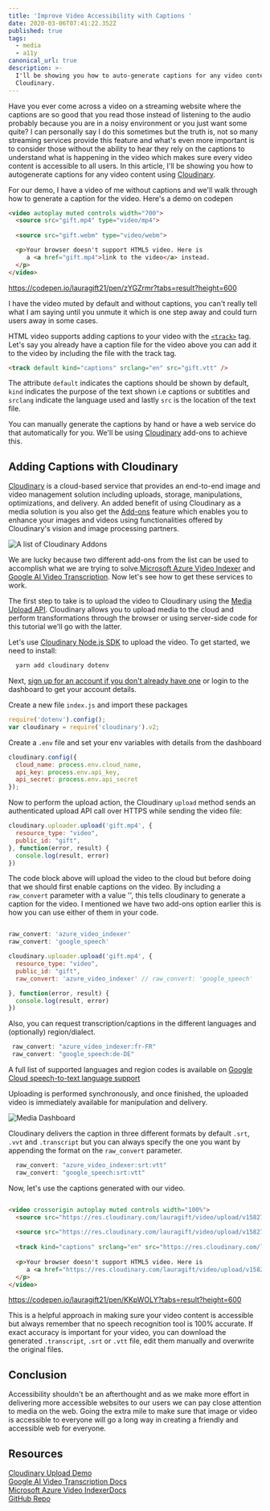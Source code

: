 ```yaml
---
title: 'Improve Video Accessibility with Captions '
date: 2020-03-06T07:41:22.352Z
published: true
tags:
  - media
  - a11y
canonical_url: true
description: >-
  I'll be showing you how to auto-generate captions for any video content using
  Cloudinary.
---
```

Have you ever come across a video on a streaming website where the captions are so good that you read those instead of listening to the audio probably because you are in a noisy environment or you just want some quite? I can personally say I do this sometimes but the truth is, not so many streaming services provide this feature and what's even more important is to consider those without the ability to hear they rely on the captions to understand what is happening in the video which makes sure every video content is accessible to all users. In this article, I'll be showing you how to autogenerate captions for any video content using [Cloudinary](https://cloudinary.com/).

For our demo, I have a video of me without captions and we'll walk through how to generate a caption for the video. Here's a demo on codepen


```html
<video autoplay muted controls width="700">
  <source src="gift.mp4" type="video/mp4">
  
  <source src="gift.webm" type="video/webm">

  <p>Your browser doesn't support HTML5 video. Here is
     a <a href="gift.mp4">link to the video</a> instead.
  </p>
</video>

```


https://codepen.io/lauragift21/pen/zYGZrmr?tabs=result?height=600



I have the video muted by default and without captions, you can't really tell what I am saying until you unmute it which is one step away and could turn users away in some cases. 

HTML video supports adding captions to your video with the [`<track>`](https://developer.mozilla.org/en-US/docs/Web/HTML/Element/track) tag. Let's say you already have a caption file for the video above you can add it to the video by including the file with the track tag.

```html
<track default kind="captions" srclang="en" src="gift.vtt" />
```

The attribute `default` indicates the captions should be shown by default, `kind` indicates the purpose of the text shown i.e captions or subtitles and `srclang` indicate the language used and lastly `src` is the location of the text file.

You can manually generate the captions by hand or have a web service do that automatically for you. We'll be using [Cloudinary](https://cloudinary.com/) add-ons to achieve this.

## Adding Captions with Cloudinary

[Cloudinary](https://cloudinary.com) is a cloud-based service that provides an end-to-end image and video management solution including uploads, storage, manipulations, optimizations, and delivery. An added benefit of using Cloudinary as a  media solution is you also get the [Add-ons](https://cloudinary.com/addons) feature which enables you to enhance your images and videos using functionalities offered by Cloudinary's vision and image processing partners.

![A list of Cloudinary Addons](https://dev-to-uploads.s3.amazonaws.com/i/yh6h6g9ctfug4nyyvvz1.png)


We are lucky because two different add-ons from the list can be used to accomplish what we are trying to solve.[Microsoft Azure Video Indexer](https://cloudinary.com/documentation/microsoft_azure_video_indexer_addon) and [Google AI Video Transcription](https://cloudinary.com/documentation/google_ai_video_transcription_addon). Now let's see how to get these services to work.

The first step to take is to upload the video to Cloudinary using the [Media Upload API](https://cloudinary.com/documentation/image_video_and_file_upload#image_and_video_upload_api). Cloudinary allows you to upload media to the cloud and perform transformations through the browser or using server-side code for this tutorial we'll go with the latter.

Let's use [Cloudinary Node.js SDK](https://cloudinary.com/documentation/node_integration) to upload the video. To get started, we need to install:

```bash
  yarn add cloudinary dotenv

```
Next, [sign up for an account if you don't already have one](https://cloudinary.com/signup) or login to the dashboard to get your account details.

Create a new file `index.js` and import these packages 

```js
require('dotenv').config();
var cloudinary = require('cloudinary').v2;

```

Create a `.env` file and set your env variables with details from the dashboard


```js
cloudinary.config({
  cloud_name: process.env.cloud_name,
  api_key: process.env.api_key,
  api_secret: process.env.api_secret
});
```

Now to perform the upload action, the Cloudinary `upload` method sends an authenticated upload API call over HTTPS while sending the video file:


```js
cloudinary.uploader.upload('gift.mp4', {
  resource_type: "video",
  public_id: "gift",
}, function(error, result) {
  console.log(result, error)
})

```

The code block above will upload the video to the cloud but before doing that we should first enable captions on the video. By including a `raw_convert` parameter with a value '', this tells cloudinary to generate a caption for the video. I mentioned we have two add-ons option earlier this is how you can use either of them in your code.

```js

raw_convert: 'azure_video_indexer'
raw_convert: 'google_speech'

```
```js
cloudinary.uploader.upload('gift.mp4', {
  resource_type: "video",
  public_id: "gift",
  raw_convert: 'azure_video_indexer' // raw_convert: 'google_speech'

}, function(error, result) {
  console.log(result, error)
})

```
Also, you can request transcription/captions in the different languages and (optionally) region/dialect. 

```js
 raw_convert: "azure_video_indexer:fr-FR"
 raw_convert: "google_speech:de-DE"

```
A full list of supported languages and region codes is available on [Google Cloud speech-to-text language support](https://cloud.google.com/speech-to-text/docs/languages)

Uploading is performed synchronously, and once finished, the uploaded video is immediately available for manipulation and delivery.

![Media Dashboard](https://dev-to-uploads.s3.amazonaws.com/i/5lo4ufsyru2a1u1j7zqe.png)

Cloudinary delivers the caption in three different formats by default `.srt`, `.vvt` and `.transcript` but you can always specify the one you want by appending the format on the `raw_convert` parameter.

```js
  raw_convert: "azure_video_indexer:srt:vtt"
  raw_convert: "google_speech:srt:vtt"

```
Now, let's use the captions generated with our video.


```html

<video crossorigin autoplay muted controls width="100%">
  <source src="https://res.cloudinary.com/lauragift/video/upload/v1582792249/gift.mp4" type="video/mp4">
  
  <source src="https://res.cloudinary.com/lauragift/video/upload/v1582792249/gift.webm" type="video/webm">
  
  <track kind="captions" srclang="en" src="https://res.cloudinary.com/lauragift/raw/upload/v1582792283/gift.mp4.en-US.azure.vtt" default>
  
  <p>Your browser doesn't support HTML5 video. Here is
     a <a href="https://res.cloudinary.com/lauragift/video/upload/v1582792249/gift.mp4">link to the video</a> instead.
  </p>
</video>

```


https://codepen.io/lauragift21/pen/KKpWOLY?tabs=result?height=600



This is a helpful approach in making sure your video content is accessible but always remember that no speech recognition tool is 100% accurate. If exact accuracy is important for your video, you can download the generated `.transcript`, `.srt` or `.vtt` file, edit them manually and overwrite the original files.

## Conclusion
Accessibility shouldn't be an afterthought and as we make more effort in delivering more accessible websites to our users we can pay close attention to media on the web. Going the extra mile to make sure that image or video is accessible to everyone will go a long way in creating a friendly and accessible web for everyone.

## Resources
[Cloudinary Upload Demo](https://github.com/cloudinary/cloudinary_npm/blob/master/samples/basic/basic.js)  
[Google AI Video Transcription Docs](https://cloudinary.com/documentation/google_ai_video_transcription_addon)  
[Microsoft Azure Video IndexerDocs](https://cloudinary.com/documentation/microsoft_azure_video_indexer_addon)  
[GitHub Repo](https://github.com/lauragift21/media-a11y-cloudinary)

